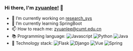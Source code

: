 ### Hi there, I'm [zyuanlee!](https://pandalzy.github.io) 👋

<!--
**Pandalzy/PandaLzy** is a ✨ _special_ ✨ repository because its `README.md` (this file) appears on your GitHub profile.

- 🔭 I’m currently working on 
- 🌱 I’m currently learning SpringBoot
- 👯 I’m looking to collaborate on ...
- 🤔 I’m looking for help with ...
- 💬 Ask me about ...
- 📫 How to reach me: ...
- 😄 Pronouns: ...
- ⚡ Fun fact: ...
-->

- 🔭 I’m currently working on [research_sys](https://github.com/Pandalzy/research_sys)
- 🌱 I’m currently learning SpringBoot
- 📫 How to reach me: zyuanlee@cumt.edu.cn
- 📚 Programming language: 
  ![Javascript](https://img.shields.io/badge/-JavaScript-F7DF1E?style=flat&logo=javascript&logoColor=white)
  ![Python](https://img.shields.io/badge/-Python-3776AB?style=flat&logo=Python&logoColor=white)
  ![Java](https://img.shields.io/badge/-Java-007396?style=flat&logo=Java)
- 🔧 Technology stack: ![Flask](https://img.shields.io/badge/-Flask-000000?style=flat&logo=Flask)
  ![Django](https://img.shields.io/badge/-Django-092E20?style=flat&logo=Django)
  ![Vue](https://img.shields.io/badge/-Vue-4FC08D?style=flat&logo=vue.js&logoColor=white)
  ![Spring](https://img.shields.io/badge/-Spring-6DB33F?style=flat&logo=Spring&logoColor=white)
  
<!--![Hemant Joshi Github Stats](https://github-readme-stats.vercel.app/api?username=Pandalzy&show_icons=true&theme=buefy)-->
